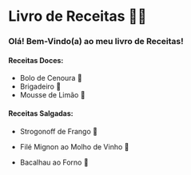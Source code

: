# Livro de Receitas :woman_cook:

### Olá! Bem-Vindo(a) ao meu livro de Receitas!

#### Receitas Doces:

- Bolo de Cenoura :carrot:
- Brigadeiro :chocolate_bar:
- Mousse de Limão :lemon:

#### Receitas Salgadas:

- Strogonoff de Frango :chicken:

- Filé Mignon ao Molho de Vinho :stew:

- Bacalhau ao Forno :tropical_fish:

  

  

  

